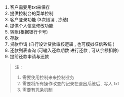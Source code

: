 1. 客户需要用txt来保存
2. 提供控制台的菜单控制
3. 客户登录功能 (3次错误 , 冻结)
4. 提供个人信息修改功能
5. 转账(根据银行卡号)
6. 存款
7. 贷款申请 (自行设计贷款审核逻辑 , 也可模拟征信系统 )
8. 还款列表查询 (可输入还款期数 进行还款 , 可从余额扣除)
9. 提前还款申请与还款

>   注 : 
>   1. 需要使用控制来来控制业务
>   2. 需要将所有操作改变的记录在退出系统后 , 写入 txt 
>   3. 需要有凭条机制